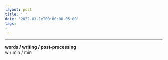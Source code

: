 ```yaml
---
layout: post
title: ' '
date: '2022-03-1xT00:00:00-05:00'
tags:
- 
--- 
```





---


<!-- hyperlink bank -->


<!-- &#042; = asterisk -->
<!-- &#039; = single quote '-->

**words / writing / post-processing**  
w / min / min